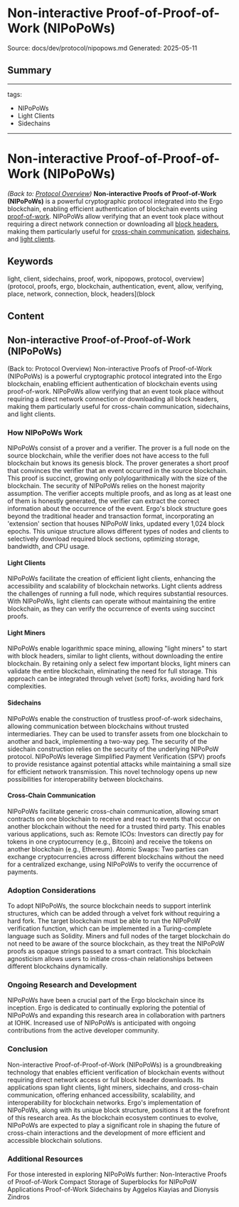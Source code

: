 # Non-interactive Proof-of-Proof-of-Work (NIPoPoWs)
Source: docs/dev/protocol/nipopows.md
Generated: 2025-05-11

## Summary
---
tags:
  - NIPoPoWs
  - Light Clients
  - Sidechains
---

# Non-interactive Proof-of-Proof-of-Work (NIPoPoWs)

*(Back to: [Protocol Overview](protocol-overview.md))* **Non-interactive Proofs of Proof-of-Work (NIPoPoWs)** is a powerful cryptographic protocol integrated into the Ergo blockchain, enabling efficient authentication of blockchain events using [proof-of-work](autolykos-protocol.md). NIPoPoWs allow verifying that an event took place without requiring a direct network connection or downloading all [block headers](block-header.md), making them particularly useful for [cross-chain communication](use-cases-overview.md#infrastructure), [sidechains](sidechains.md), and [light clients](light-spv-node.md).

## Keywords
light, client, sidechains, proof, work, nipopows, protocol, overview](protocol, proofs, ergo, blockchain, authentication, event, allow, verifying, place, network, connection, block, headers](block

## Content
## Non-interactive Proof-of-Proof-of-Work (NIPoPoWs)
(Back to: Protocol Overview)
Non-interactive Proofs of Proof-of-Work (NIPoPoWs) is a powerful cryptographic protocol integrated into the Ergo blockchain, enabling efficient authentication of blockchain events using proof-of-work. NIPoPoWs allow verifying that an event took place without requiring a direct network connection or downloading all block headers, making them particularly useful for cross-chain communication, sidechains, and light clients.

### How NIPoPoWs Work
NIPoPoWs consist of a prover and a verifier. The prover is a full node on the source blockchain, while the verifier does not have access to the full blockchain but knows its genesis block. The prover generates a short proof that convinces the verifier that an event occurred in the source blockchain. This proof is succinct, growing only polylogarithmically with the size of the blockchain.
The security of NIPoPoWs relies on the honest majority assumption. The verifier accepts multiple proofs, and as long as at least one of them is honestly generated, the verifier can extract the correct information about the occurrence of the event.
Ergo's block structure goes beyond the traditional header and transaction format, incorporating an 'extension' section that houses NIPoPoW links, updated every 1,024 block epochs. This unique structure allows different types of nodes and clients to selectively download required block sections, optimizing storage, bandwidth, and CPU usage.

#### Light Clients
NIPoPoWs facilitate the creation of efficient light clients, enhancing the accessibility and scalability of blockchain networks. Light clients address the challenges of running a full node, which requires substantial resources. With NIPoPoWs, light clients can operate without maintaining the entire blockchain, as they can verify the occurrence of events using succinct proofs.

#### Light Miners
NIPoPoWs enable logarithmic space mining, allowing "light miners" to start with block headers, similar to light clients, without downloading the entire blockchain. By retaining only a select few important blocks, light miners can validate the entire blockchain, eliminating the need for full storage. This approach can be integrated through velvet (soft) forks, avoiding hard fork complexities.

#### Sidechains
NIPoPoWs enable the construction of trustless proof-of-work sidechains, allowing communication between blockchains without trusted intermediaries. They can be used to transfer assets from one blockchain to another and back, implementing a two-way peg. The security of the sidechain construction relies on the security of the underlying NIPoPoW protocol.
NIPoPoWs leverage Simplified Payment Verification (SPV) proofs to provide resistance against potential attacks while maintaining a small size for efficient network transmission. This novel technology opens up new possibilities for interoperability between blockchains.

#### Cross-Chain Communication
NIPoPoWs facilitate generic cross-chain communication, allowing smart contracts on one blockchain to receive and react to events that occur on another blockchain without the need for a trusted third party. This enables various applications, such as:
Remote ICOs: Investors can directly pay for tokens in one cryptocurrency (e.g., Bitcoin) and receive the tokens on another blockchain (e.g., Ethereum).
Atomic Swaps: Two parties can exchange cryptocurrencies across different blockchains without the need for a centralized exchange, using NIPoPoWs to verify the occurrence of payments.

### Adoption Considerations
To adopt NIPoPoWs, the source blockchain needs to support interlink structures, which can be added through a velvet fork without requiring a hard fork. The target blockchain must be able to run the NIPoPoW verification function, which can be implemented in a Turing-complete language such as Solidity.
Miners and full nodes of the target blockchain do not need to be aware of the source blockchain, as they treat the NIPoPoW proofs as opaque strings passed to a smart contract. This blockchain agnosticism allows users to initiate cross-chain relationships between different blockchains dynamically.

### Ongoing Research and Development
NIPoPoWs have been a crucial part of the Ergo blockchain since its inception. Ergo is dedicated to continually exploring the potential of NIPoPoWs and expanding this research area in collaboration with partners at IOHK. Increased use of NIPoPoWs is anticipated with ongoing contributions from the active developer community.

### Conclusion
Non-interactive Proof-of-Proof-of-Work (NIPoPoWs) is a groundbreaking technology that enables efficient verification of blockchain events without requiring direct network access or full block header downloads. Its applications span light clients, light miners, sidechains, and cross-chain communication, offering enhanced accessibility, scalability, and interoperability for blockchain networks.
Ergo's implementation of NIPoPoWs, along with its unique block structure, positions it at the forefront of this research area. As the blockchain ecosystem continues to evolve, NIPoPoWs are expected to play a significant role in shaping the future of cross-chain interactions and the development of more efficient and accessible blockchain solutions.

### Additional Resources
For those interested in exploring NIPoPoWs further:
Non-Interactive Proofs of Proof-of-Work
Compact Storage of Superblocks for NIPoPoW Applications
Proof-of-Work Sidechains by Aggelos Kiayias and Dionysis Zindros
